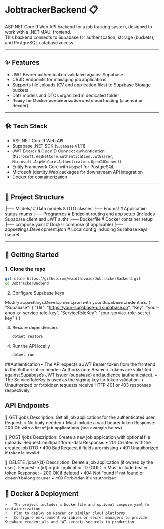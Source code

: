 # JobtrackerBackend 📋

ASP.NET Core 9 Web API backend for a job tracking system, designed to work with a .NET MAUI frontend.  
This backend connects to Supabase for authentication, storage (buckets), and PostgreSQL database access.

---

## ✨ Features

- JWT Bearer authentication validated against Supabase  
- CRUD endpoints for managing job applications  
- Supports file uploads (CV and application files) to Supabase Storage buckets  
- Data models and DTOs organized in dedicated folder  
- Ready for Docker containerization and cloud hosting (planned on Render)  

---

## 🛠️ Tech Stack

- ASP.NET Core 9 Web API  
- Supabase .NET SDK (`Supabase` v1.1.1)  
- JWT Bearer & OpenID Connect authentication (`Microsoft.AspNetCore.Authentication.JwtBearer`, `Microsoft.AspNetCore.Authentication.OpenIdConnect`)  
- Entity Framework Core with `Npgsql` for PostgreSQL  
- Microsoft.Identity.Web packages for downstream API integration  
- Docker for containerization  

---

## 📂 Project Structure
├── Models/                # Data models & DTO classes
├── Enums/                 # Application status enums
├── Program.cs             # Endpoint routing and app setup (includes Supabase client and JWT auth)
├── Dockerfile             # Docker container setup
├── compose.yaml           # Docker compose (if applicable)
├── appsettings.Development.json  # Local config including Supabase keys (secret)

---

## 🚀 Getting Started

### 1. Clone the repo

```bash
git clone https://github.com/woidthevoid/JobtrackerBackend.git
cd JobtrackerBackend
```
2. Configure Supabase keys

Modify appsettings.Development.json with your Supabase credentials:
{
  "Supabase": {
    "Url": "https://your-supabase-url.supabase.co",
    "Key": "your-anon-or-service-role-key",
    "ServiceRoleKey": "your-service-role-secret-key"
  }
}

3. Restore dependencies
   ```bash
   dotnet restore
   ```

4. Run the API locally
   ```bash
   dotnet run
   ```
##Authentication
	•	The API expects a JWT Bearer token from the frontend in the Authorization header:
  Authorization: Bearer <token>
  •	Tokens are validated against Supabase’s JWT issuer (supabase) and audience (authenticated).
	•	The ServiceRoleKey is used as the signing key for token validation.
	•	Unauthorized or forbidden requests receive HTTP 401 or 403 responses respectively.

## API Endpoints

🔹 GET /jobs
Description:
Get all job applications for the authenticated user.
Request:
	•	No body needed
	•	Must include a valid bearer token
Response:
200 OK with a list of job applications (see example below)

🔹 POST /jobs
Description:
Create a new job application with optional file uploads.
Request:
multipart/form-data
Response:
	•	201 Created with the created job DTO
	•	400 Bad Request if fields are missing
	•	401 Unauthorized if token is invalid

🔹 DELETE /jobs/{id}
Description:
Delete a job application (if owned by the user).
Request:
	•	{id} = job application ID (GUID)
	•	Must include bearer token
Response:
	•	200 OK if deleted
	•	404 Not Found if not found or doesn’t belong to user
	•	403 Forbidden if unauthorized

## 🐳 Docker & Deployment
	•	The project includes a Dockerfile and optional compose.yaml for containerization.
	•	Plan to deploy on Render or similar cloud platforms.
	•	Configure environment variables or secret managers to provide Supabase credentials and JWT secrets securely in production.
